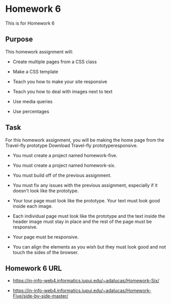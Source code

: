 # Homework  6

This is for Homework 6

## Purpose

This homework assignment will:

* Create multiple pages from a CSS class 

* Make a CSS template
* Teach you how to make your site responsive
* Teach you how to deal with images next to text 
* Use media queries
* Use percentages

## Task

For this homework assignment, you will be making the home page from the Travel-fly prototype Download Travel-fly prototyperesponsive.

* You must create a project named homework-five.

* You must create a project named homework-six.
* You must build off of the previous assignment. 
* You must fix any issues with the previous assignment, especially if it doesn't look like the prototype. 
* Your tour page must look like the prototype. Your text must look good inside each image. 
* Each individual page must look like the prototype and the text inside the header image must stay in place and the rest of the page must be responsive. 
* Your page must be responsive. 
* You can align the elements as you wish but they must look good and not touch the sides of the browser.

## Homework 6 URL

* https://in-info-web4.informatics.iupui.edu/~adalucas/Homework-Six/

* https://in-info-web4.informatics.iupui.edu/~adalucas/Homework-Five/side-by-side-master/